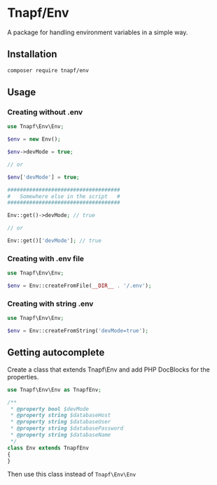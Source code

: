 # Tnapf/Env
A package for handling environment variables in a simple way.

## Installation
```bash
composer require tnapf/env
```

## Usage

### Creating without .env

```php
use Tnapf\Env\Env;

$env = new Env();

$env->devMode = true;

// or

$env['devMode'] = true;

####################################
#   Somewhere else in the script   #
####################################

Env::get()->devMode; // true

// or

Env::get()['devMode']; // true
```

### Creating with .env file
```php
use Tnapf\Env\Env;

$env = Env::createFromFile(__DIR__ . '/.env');
```

### Creating with string .env
```php
use Tnapf\Env\Env;

$env = Env::createFromString('devMode=true');
```

## Getting autocomplete
Create a class that extends Tnapf\Env and add PHP DocBlocks for the properties.

```php
use Tnapf\Env\Env as TnapfEnv;

/**
 * @property bool $devMode
 * @property string $databaseHost
 * @property string $databaseUser
 * @property string $databasePassword
 * @property string $databaseName
 */
class Env extends TnapfEnv
{
}
```

Then use this class instead of `Tnapf\Env\Env`